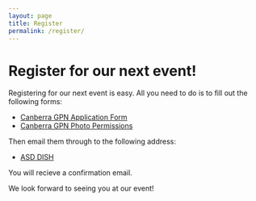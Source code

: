 ```yaml
---
layout: page
title: Register
permalink: /register/
---
```


# Register for our next event! 

Registering for our next event is easy. All you need to do is to fill out the following forms:

  * [Canberra GPN Application Form][gpn application]
  * [Canberra GPN Photo Permissions][gpn photo permission]

Then email them through to the following address:

  * [ASD DISH](mailto:asd.dish@defence.gov.au)
  
You will recieve a confirmation email. 

We look forward to seeing you at our event!

[gpn application]:/static/doc/GPN_Application_Form.pdf
[gpn photo permission]:/static/doc/GPN_Photo_Permission_Form.pdf
